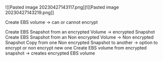 ![[Pasted image 20230427143117.png]]![[Pasted image 20230427143219.png]]

Create EBS volume -> can or cannot encrypt

Create EBS Snapshot from an encrypted Volume -> encrypted Snapshot
Create EBS Snapshot from an Non encrypted Volume -> Non encrypted Snapshot
Copy from one Non encrypted Snapshot to another -> option to encrypt or non encrypt new one
Create EBS volume from encrypted snapshot -> creates encrypted EBS volume 

